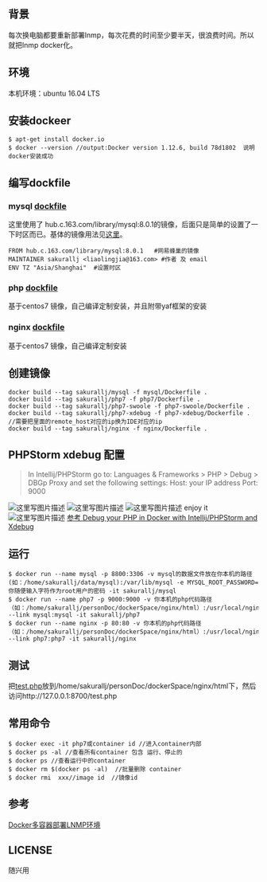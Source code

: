 ## 背景
每次换电脑都要重新部署lnmp，每次花费的时间至少要半天，很浪费时间。所以就把lnmp docker化。
## 环境
本机环境：ubuntu 16.04 LTS
## 安装dockeer

``` shell
$ apt-get install docker.io
$ docker --version //output:Docker version 1.12.6, build 78d1802  说明docker安装成功
```
## 编写dockfile
### mysql [dockfile](https://github.com/sakurallj/docker-lnmp/blob/master/lnmp/mysql/Dockerfile)
这里使用了 hub.c.163.com/library/mysql:8.0.1的镜像，后面只是简单的设置了一下时区而已。基体的镜像用法见[这里](https://c.163.com/hub#/m/repository/?repoId=2955)。
```
FROM hub.c.163.com/library/mysql:8.0.1   #网易蜂巢的镜像
MAINTAINER sakurallj <liaolingjia@163.com> #作者 及 email
ENV TZ "Asia/Shanghai"  #设置时区
```
### php [dockfile](https://github.com/sakurallj/docker-lnmp/blob/master/lnmp/php7/Dockerfile)

基于centos7 镜像，自己编译定制安装，并且附带yaf框架的安装
### nginx [dockfile](https://github.com/sakurallj/docker-lnmp/blob/master/lnmp/nginx/Dockerfile)
基于centos7 镜像，自己编译定制安装 

## 创建镜像

``` shell
docker build --tag sakurallj/mysql -f mysql/Dockerfile .
docker build --tag sakurallj/php7 -f php7/Dockerfile .
docker build --tag sakurallj/php7-swoole -f php7-swoole/Dockerfile .
docker build --tag sakurallj/php7-xdebug -f php7-xdebug/Dockerfile . //需要把里面的remote_host对应的ip换为IDE对应的ip
docker build --tag sakurallj/nginx -f nginx/Dockerfile .
```
## PHPStorm xdebug 配置
> In Intellij/PHPStorm go to: Languages & Frameworks > PHP > Debug > DBGp Proxy and set the following settings:
> Host: your IP address
> Port: 9000

![这里写图片描述](https://github.com/sakurallj/docker-lnmp/blob/master/images/1506582725591.jpg)
![这里写图片描述](https://github.com/sakurallj/docker-lnmp/blob/master/images/1506582813543.jpg)
![这里写图片描述](https://github.com/sakurallj/docker-lnmp/blob/master/images/1506582842657.jpg)
enjoy it
![这里写图片描述](https://github.com/sakurallj/docker-lnmp/blob/master/images/1506582873299.jpg)
[参考 Debug your PHP in Docker with Intellij/PHPStorm and Xdebug](https://gist.github.com/chadrien/c90927ec2d160ffea9c4)
## 运行
``` shell
$ docker run --name mysql -p 8800:3306 -v mysql的数据文件放在你本机的路径(如：/home/sakurallj/data/mysql):/var/lib/mysql -e MYSQL_ROOT_PASSWORD=你随便输入字符作为root用户的密码 -it sakurallj/mysql
$ docker run --name php7 -p 9000:9000 -v 你本机的php代码路径（如：/home/sakurallj/personDoc/dockerSpace/nginx/html）:/usr/local/nginx/html --link mysql:mysql -it sakurallj/php7
$ docker run --name nginx -p 80:80 -v 你本机的php代码路径（如：/home/sakurallj/personDoc/dockerSpace/nginx/html）:/usr/local/nginx/html --link php7:php7 -it sakurallj/nginx
```

## 测试
把[test.php](https://github.com/sakurallj/docker-lnmp/blob/master/lnmp/php7/test.php)放到/home/sakurallj/personDoc/dockerSpace/nginx/html下，然后访问http://127.0.0.1:8700/test.php


## 常用命令

```
$ docker exec -it php7或container id //进入container内部
$ docker ps -al //查看所有container 包含 运行、停止的
$ docker ps //查看运行中的container
$ docker rm $(docker ps -al)  //批量删除 container
$ docker rmi  xxx//image id  //镜像id

```
## 参考
[Docker多容器部署LNMP环境](http://www.jianshu.com/p/fcd0e542a6b2)

## LICENSE
随兴用